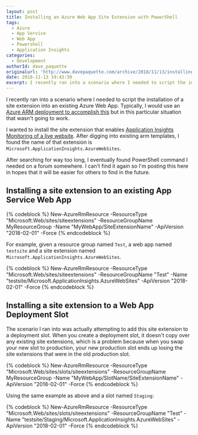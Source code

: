 ```yaml
---
layout: post
title: Installing an Azure Web App Site Extension with PowerShell
tags:
  - Azure
  - App Service
  - Web App
  - Powershell
  - Application Insights
categories:
  - Development
authorId: dave_paquette
originalurl: 'http://www.davepaquette.com/archive/2018/11/13/installing-an-azure-web-app-site-extension-with-powershell.aspx'
date: 2018-11-13 19:43:50
excerpt: I recently ran into a scenario where I needed to script the installation of a site extension into an existing Azure Web App. The solution was not easy to find but I eventually got to a solution.
---
```

I recently ran into a scenario where I needed to script the installation of a site extension into an existing Azure Web App. Typically, I would use an [Azure ARM deployment to accomplish this](https://github.com/tomasr/webapp-appinsights) but in this particular situation that wasn't going to work.

I wanted to install the site extension that enables [Application Insights Monitoring of a live website](https://docs.microsoft.com/en-us/azure/application-insights/app-insights-monitor-performance-live-website-now). After digging into existing arm templates, I found the name of that extension is `Microsoft.ApplicationInsights.AzureWebSites`. 

After searching for way too long, I eventually found PowerShell command I needed on a forum somewhere. I can't find it again so I'm posting this here in hopes that it will be easier for others to find in the future.

## Installing a site extension to an existing App Service Web App

{% codeblock %}
New-AzureRmResource -ResourceType "Microsoft.Web/sites/siteextensions" -ResourceGroupName MyResourceGroup -Name "MyWebApp/SiteExtensionName" -ApiVersion "2018-02-01" -Force
{% endcodeblock %}

For example, given a resource group named `Test`, a web app named `testsite` and a site extension named  `Microsoft.ApplicationInsights.AzureWebSites`.

{% codeblock %}
New-AzureRmResource -ResourceType "Microsoft.Web/sites/siteextensions" -ResourceGroupName "Test" -Name "testsite/Microsoft.ApplicationInsights.AzureWebSites" -ApiVersion "2018-02-01" -Force
{% endcodeblock %}

## Installing a site extension to a Web App Deployment Slot

The scenario I ran into was actually attempting to add this site extension to a deployment slot. When you create a deployment slot, it doesn't copy over any existing site extensions, which is a problem because when you swap your new slot to production, your new production slot ends up losing the site extensions that were in the old production slot.

{% codeblock %}
New-AzureRmResource -ResourceType "Microsoft.Web/sites/slots/siteextensions" -ResourceGroupName MyResourceGroup -Name "MyWebApp/SlotName/SiteExtensionName" -ApiVersion "2018-02-01" -Force
{% endcodeblock %}

Using the same example as above and  a slot named `Staging`:

{% codeblock %}
New-AzureRmResource -ResourceType "Microsoft.Web/sites/slots/siteextensions" -ResourceGroupName "Test" -Name "testsite/Staging/Microsoft.ApplicationInsights.AzureWebSites" -ApiVersion "2018-02-01" -Force
{% endcodeblock %}